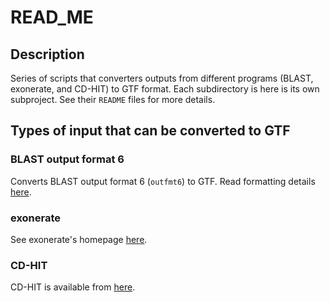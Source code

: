 # READ_ME

## Description

Series of scripts that converters outputs from different programs (BLAST, exonerate, and CD-HIT) to GTF format. Each subdirectory is here is its own subproject. See their `README` files for more details.

## Types of input that can be converted to GTF

### BLAST output format 6

Converts BLAST output format 6 (`outfmt6`) to GTF. Read formatting details [here](https://www.metagenomics.wiki/tools/blast/blastn-output-format-6).

### exonerate

See exonerate's homepage [here](https://www.ebi.ac.uk/about/vertebrate-genomics/software/exonerate).

### CD-HIT

CD-HIT is available from [here](https://github.com/weizhongli/cdhit).

